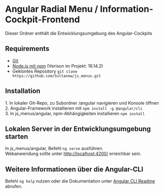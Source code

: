 
# Angular Radial Menu / Information-Cockpit-Frontend

Dieser Ordner enthält die Entwicklungsumgebung des Angular-Cockpits


## Requirements

- [Git](https://git-scm.com/download)
- [Node.js mit npm](https://nodejs.org/en/download/) (Verison im Projekt: 16.14.2)
- Geklontes Repository
    ```git clone https://github.com/Sultanow/js_menus.git```

## Installation

  1\. In lokaler Git-Repo, zu Subordner /angular navigieren und Konsole öffnen  
  2\. Angular-Framework installieren mit ```npm install -g @angular/cli```  
  3\. In js_menus/angular, npm-Abhängigkeiten installieren ```npm install```

## Lokalen Server in der Entwicklungsumgebung starten

In js_menus/angular, Befehl ```ng serve``` ausführen.  
Webanwendung sollte unter [http://localhost:4200/](http://localhost:4200/) erreichbar sein.

## Weitere Informationen über die Angular-CLI

Befehl ```ng help``` nutzen oder die Dokumentation unter [Angular CLI Readme](https://github.com/angular/angular-cli/blob/master/README.md) abrufen.


